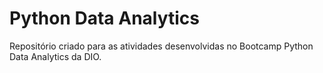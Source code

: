 # Python Data Analytics

Repositório criado para as atividades desenvolvidas no Bootcamp Python Data Analytics da DIO.
